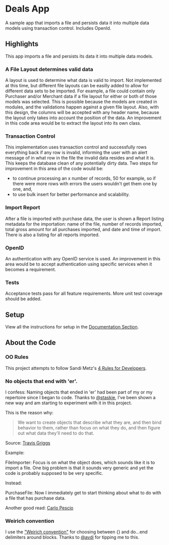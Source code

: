 # Deals App

A sample app that imports a file and persists data it into multiple data models using transaction control. Includes OpenId.

## Highlights

This app imports a file and persists its data it into multiple data models.

### A File Layout determines valid data
A layout is used to determine what data is valid to import. Not implemented at this time, but different file layouts can be easilly added to allow for different data sets to be imported. For example, a file could contain only Purchaser and/or Merchant data if a file layout for either or both of those models was selected. This is possible because the models are created in modules, and the validations happen against a given file layout. Also, with this design, the columns will be accepted with any header name, because the layout only takes into account the position of the data. An improvement in this code area would be to extract the layout into its own class.

### Transaction Control
This implementation uses transaction control and successfully rows everything back if any row is invalid, informing the user with an alert message of in what row in the file the invalid data resides and what it is. This keeps the database clean of any potentially dirty data. Two steps for improvement in this area of the code would be:

- to continue processing an x number of records, 50 for example, so if there were more rows with errors the users wouldn't get them one by one, and,
- to use bulk insert for better performance and scalability.

### Import Report
After a file is imported with purchase data, the user is shown a Report listing metadata for the importation: name of the file, number of records imported, total gross amount for all purchases imported, and date and time of import. There is also a listing for all reports imported.

### OpenID
An authentication with any OpenID service is used. An improvement in this area would be to accept authentication using specific services when it becomes a requirement.

### Tests
Acceptance tests pass for all feature requirements. More unit test coverage should be added.

## Setup
View all the instructions for setup in the [Documentation Section](README.rdoc).

## About the Code

### OO Rules

This project attempts to follow Sandi Metz's [4 Rules for Developers](http://robots.thoughtbot.com/post/50655960596/sandi-metz-rules-for-developers).

### No objects that end with 'er'.

I confess: Naming objects that ended in 'er' had been part of my or my repertoire since I began to code. Thanks to [@staskie](http://github.com/staskie), I've been shown a new way and am starting to experiment with it in this project.

This is the reason why:

> We want to create objects that describe what they are, and then bind behavior to them,
> rather than focus on what they do, and then figure out what data they'll need to do that.

Source: [Travis Griggs](http://objology.blogspot.com/2011/09/one-of-best-bits-of-programming-advice.html)

Example:

FileImporter: Focus is on what the object does, which sounds like it is to import a file. One big problem is that it sounds very generic and yet the code is probably supposed to be very specific.

Instead:

PurchaseFile: Now I immediately get to start thinking about what to do with a file that has purchase data.

Another good read: [Carlo Pescio](http://www.carlopescio.com/2011/04/your-coding-conventions-are-hurting-you.html)

### Weirich convention

I use the ["Weirich convention"](http://onestepback.org/index.cgi/Tech/Ruby/BraceVsDoEnd.rdoc) for choosing between {} and do...end delimiters around blocks. Thanks to [@avdi](http://github.com/avdi) for tipping me to this.